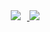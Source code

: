 <a href="https://www.instagram.com/cjh_o3/">
    <img 
        src="http://img.shields.io/badge/-Instagram-black?style=flat&logo=Instagram&link=https://www.instagram.com/cjh_o3/"
        style="height : auto; margin-left : 10px; margin-right : 10px;"/>
</a>
<a href="https://calendar.google.com/calendar/embed?src=9hub55b8bfcvbsghv1qer8s1readpu9v%40import.calendar.google.com&ctz=Asia%2FSeoul"><img src="https://img.shields.io/badge/googlecalendar-
4285F4?style=flat-square&logo=googlecalendar&logoColor=black&link=https://calendar.google.com/calendar/embed?src=9hub55b8bfcvbsghv1qer8s1readpu9v%40import.calendar.google.com&ctz=Asia%2FSeoul"/></a>
